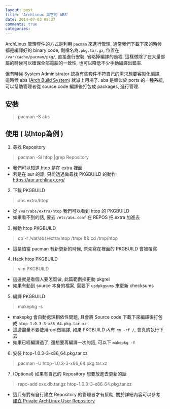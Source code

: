 ```yaml
---
layout: post
title: 'ArchLinux 與它的 ABS'
date: 2014-07-03 09:37
comments: true
categories: 
---
```

ArchLinux 管理套件的方式是利用 ```pacman``` 來進行管理, 通常我們下載下來的時候都是編譯好的 binary code, 副檔名為```.pkg.tar.gz```, 位置在 ```/var/cache/pacman/pkg/```, 直接進行安裝, 省略掉編譯的過程. 這樣做除了在大量部屬的時候可以確保全部電腦的一致性, 也可以降低不少手動編譯出錯率. 

但有時候 System Administrator 認為有些套件不符自己的需求想要客製化編譯, 這時候 abs ([Arch Build System](https://wiki.archlinux.org/index.php/Arch_Build_System)) 就派上用場了. abs 是類似於 ports 的一種系統, 可以幫助管理者從 source code 編譯後打包成 packages, 進行管理.

## 安裝
> pacman -S abs 

## 使用 ( 以htop為例 )

1. 尋找 Repository
> pacman -Si htop |grep Repository
 * 我們可以知道 htop 是在 extra 裡面
 * 若是在 aur 的話, 只能透過做尋找 PKGBUILD 的動作 https://aur.archlinux.org/

2. 下載 PKGBUILD
> abs extra/htop
 * 從 ```/var/abs/extra/htop``` 我們可以看到 htop 的 PKGBUILD
 * 如果看不到的話, 要去 ```/etc/abs.conf``` 在 REPOS 把 extra 加進去
 
3. 搬動 htop PKGBUILD 
> cp -r /var/abs/extra/htop /tmp/ && cd /tmp/htop
 * 這是怕當 pacman 有新更新的時候, 原先寫在裡面的 PKGBUILD 會被覆寫

4. Hack htop PKGBUILD
> vim PKGBUILD
 * 這邊就是看個人要怎麼做, 此篇範例採更動 pkgrel
 * 如果有動到 source 本身的檔案, 需要下 ```updpkgsums``` 來更新 checksums

5. 編譯 PKGBUILD
> makepkg -s
 * makepkg 會自動處理相依性問題, 且會將 Source code 下載下來編譯後打包成 ```htop-1.0.3-3-x86_64.pkg.tar.xz```
 * 這邊盡量不要使用root做編譯, 如果 PKGBUILD 內有 ```rm -rf /```, 會真的執行下去
 * 如果已經編譯過了, 還想要再編譯一次的話, 可以下 ```makepkg -f```

6. 安裝 htop-1.0.3-3-x86_64.pkg.tar.xz
> pacman -U htop-1.0.3-3-x86_64.pkg.tar.xz

7. (Optional) 如果有自己的 Repository 想要放進去更新的話
> repo-add xxx.db.tar.gz htop-1.0.3-3-x86_64.pkg.tar.xz
 * 這只有對有自行建立 Repository 的管理者才有幫助, 關於詳細內容可以參考 [建立 Private ArchLinux User Repository](http://roan.logdown.com/posts/208168-establishment-of-private-archlinux-user-repository)



 
 
